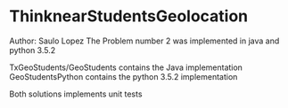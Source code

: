 # ThinknearStudentsGeolocation
Author: Saulo Lopez
The Problem number 2 was implemented in java and python 3.5.2

TxGeoStudents/GeoStudents contains the Java implementation
GeoStudentsPython contains the python 3.5.2 implementation

Both solutions implements unit tests
